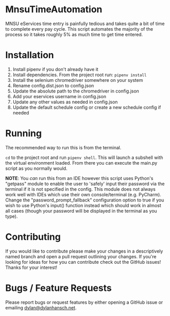 # MnsuTimeAutomation
MNSU eServices time entry is painfully tedious and takes quite a bit of time to complete every pay cycle. This script automates the majority of the process so it takes roughly 5% as much time to get time entered.

# Installation
1. Install pipenv if you don't already have it
2. Install dependencies. From the project root run: `pipenv install`
3. Install the selenium chromedriver somewhere on your system
4. Rename config.dist.json to config.json
5. Update the absolute path to the chromedriver in config.json
6. Add your eservices username in config.json
7. Update any other values as needed in config.json
8. Update the default schedule config or create a new schedule config if needed

# Running
The recommended way to run this is from the terminal.

`cd` to the project root and run `pipenv shell`. This will launch a subshell with the virtual environment loaded. From there you can execute the main.py script as you normally would.

**NOTE**: You *can* run this from an IDE however this script uses Python's "getpass" module to enable the user to 'safely' input their password via the terminal if it is not specified in the config. This module does not always work well with IDEs which use their own console/terminal (e.g. PyCharm). Change the "password_prompt_fallback" configuration option to true if you wish to use Python's input() function instead which should work in almost all cases (though your password will be displayed in the terminal as you type).

# Contributing
If you would like to contribute please make your changes in a descriptively named branch and open a pull request outlining your changes. If you're looking for ideas for how you can contribute check out the GitHub issues! Thanks for your interest!

# Bugs / Feature Requests
Please report bugs or request features by either opening a GitHub issue or emailing [dylan@dylanhansch.net](mailto:dylan@dylanhansch.net).

